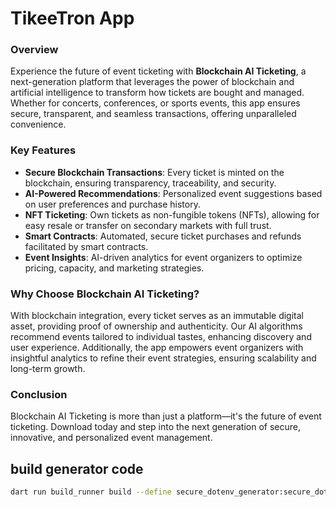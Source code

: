 # TikeeTron App

### Overview

Experience the future of event ticketing with **Blockchain AI Ticketing**, a next-generation platform that leverages the power of blockchain and artificial intelligence to transform how tickets are bought and managed. Whether for concerts, conferences, or sports events, this app ensures secure, transparent, and seamless transactions, offering unparalleled convenience.

### Key Features

- **Secure Blockchain Transactions**: Every ticket is minted on the blockchain, ensuring transparency, traceability, and security.
- **AI-Powered Recommendations**: Personalized event suggestions based on user preferences and purchase history.
- **NFT Ticketing**: Own tickets as non-fungible tokens (NFTs), allowing for easy resale or transfer on secondary markets with full trust.
- **Smart Contracts**: Automated, secure ticket purchases and refunds facilitated by smart contracts.
- **Event Insights**: AI-driven analytics for event organizers to optimize pricing, capacity, and marketing strategies.

### Why Choose Blockchain AI Ticketing?

With blockchain integration, every ticket serves as an immutable digital asset, providing proof of ownership and authenticity. Our AI algorithms recommend events tailored to individual tastes, enhancing discovery and user experience. Additionally, the app empowers event organizers with insightful analytics to refine their event strategies, ensuring scalability and long-term growth.

### Conclusion

Blockchain AI Ticketing is more than just a platform—it's the future of event ticketing. Download today and step into the next generation of secure, innovative, and personalized event management.


## build generator code

```bash
dart run build_runner build --define secure_dotenv_generator:secure_dotenv=OUTPUT_FILE=encryption_key.json
```


